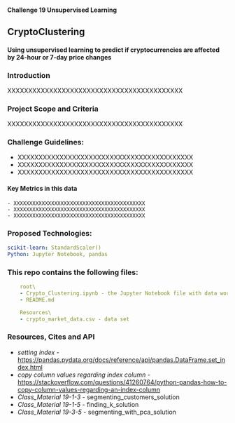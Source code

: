 #### Challenge 19 Unsupervised Learning
## CryptoClustering
#### Using unsupervised learning to predict if cryptocurrencies are affected by 24-hour or 7-day price changes


### Introduction
XXXXXXXXXXXXXXXXXXXXXXXXXXXXXXXXXXXXXXXXXX 


### Project Scope and Criteria
XXXXXXXXXXXXXXXXXXXXXXXXXXXXXXXXXXXXXXXXXX


### Challenge Guidelines:
- XXXXXXXXXXXXXXXXXXXXXXXXXXXXXXXXXXXXXXXXXX
- XXXXXXXXXXXXXXXXXXXXXXXXXXXXXXXXXXXXXXXXXX
- XXXXXXXXXXXXXXXXXXXXXXXXXXXXXXXXXXXXXXXXXX


#### Key Metrics in this data
    - XXXXXXXXXXXXXXXXXXXXXXXXXXXXXXXXXXXXXXXXXX
    - XXXXXXXXXXXXXXXXXXXXXXXXXXXXXXXXXXXXXXXXXX
    - XXXXXXXXXXXXXXXXXXXXXXXXXXXXXXXXXXXXXXXXXX
    

### Proposed Technologies:
```yaml
scikit-learn: StandardScaler()
Python: Jupyter Notebook, pandas
```

### This repo contains the following files:
```yaml
    root\
    - Crypto_Clustering.ipynb - the Jupyter Notebook file with data work
    - README.md

    Resources\
    - crypto_market_data.csv - data set
```



### Resources, Cites and API
- *setting index* - https://pandas.pydata.org/docs/reference/api/pandas.DataFrame.set_index.html
- *copy column values regarding index column* - https://stackoverflow.com/questions/41260764/python-pandas-how-to-copy-column-values-regarding-an-index-column
- *Class_Material 19-1-3* - segmenting_customers_solution
- *Class_Material 19-1-5* - finding_k_solution
- *Class_Material 19-3-5* - segmenting_with_pca_solution
